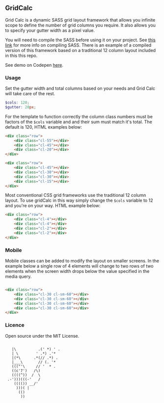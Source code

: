 ## GridCalc

Grid Calc is a dynamic SASS grid layout framework that allows you infinite scope to define the number of grid columns you require. It also allows you to specify your gutter width as a pixel value.

You will need to compile the SASS before using it on your project. See <a href="https://sass-lang.com/install">this link</a> for more info on compiling SASS. There is an example of a compiled version of this framework based on a traditional 12 column layout included in this this repo.

See demo on Codepen <a href="https://codepen.io/Rueb/pen/qyeVWZ">here</a>.

### Usage

Set the gutter width and total columns based on your needs and Grid Calc will take care of the rest.

``` scss
$cols: 120;
$gutter: 20px;
```

For the template to function correctly the column class numbers must be factors of the ``` $cols ```  variable and and their sum must match it's total. The default is 120, HTML examples below:

``` html
<div class="row">
    <div class="cl-55"></div>
    <div class="cl-45"></div>
    <div class="cl-20"></div>
</div>

<div class="row">
    <div class="cl-45"></div>
    <div class="cl-30"></div>
    <div class="cl-30"></div>
    <div class="cl-15"></div>
</div>

```
Most conventional CSS grid frameworks use the traditional 12 column layout. To use gridCalc in this way simply change the ``` $cols ```  variable to 12 and you're on your way. HTML example below:

``` html
<div class="row">
    <div class="cl-4"></div>
    <div class="cl-4"></div>
    <div class="cl-2"></div>
    <div class="cl-2"></div>
</div>

```

### Mobile

Mobile classes can be added to modify the layout on smaller screens. In the example below a single row of 4 elements will change to two rows of two elements when the screen width drops below the value specified in the media query.

``` html

<div class="row">
    <div class="cl-30 cl-sm-60"></div>
    <div class="cl-30 cl-sm-60"></div>
    <div class="cl-30 cl-sm-60"></div>
    <div class="cl-30 cl-sm-60"></div>
</div>

```

### Licence

Open source under the MIT License.

```

   |\          .(' *) ' .
   | \        ' .*) .'*
   |(*\      .*(// .*) .
   |___\       // (. '*
   ((("'\     // '  * .
   ((c'7')   /\)
   ((((^))  /  \
 .-')))(((-'   /
    (((()) __/'
     )))( |
      (()
       ))

```
